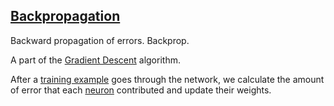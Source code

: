 ## [Backpropagation](#backpropagation)

Backward propagation of errors. Backprop.

A part of the [Gradient Descent](#gradient-descent) algorithm.

After a [training example](#training-example) goes through the network, we calculate the amount of error that each [neuron](#neuron) contributed and update their weights.
